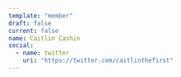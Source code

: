 ```yaml
---
template: "member"
draft: false
current: false
name: Caitlin Cashin
social:
  - name: twitter
    uri: "https://twitter.com/caitlinthefirst"
---
```

